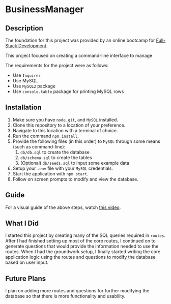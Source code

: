 # BusinessManager

## Description

The foundation for this project was provided by an online bootcamp for [Full-Stack Development](https://bootcamps.vanderbilt.edu/coding/online/landing/). 

This project focused on creating a command-line interface to manage 

The requirements for the project were as follows:
* Use `Inquirer`
* Use MySQL
* Use `MySQL2` package
* Use `console.table` package for printing MySQL rows

## Installation

1. Make sure you have `node`, `git`, and `MySQL` installed.
2. Clone this repository to a location of your preference.
3. Navigate to this location with a terminal of choice.
4. Run the command `npm install`.
5. Provide the following files (in this order) to `MySQL` through some means (such as command-line):
   1. `db/db.sql` to create the database
   2. `db/schema.sql` to create the tables
   3. (Optional) `db/seeds.sql` to input some example data
6. Setup your `.env` file with your `MySQL` credentials.
7. Start the application with `npm start`.
8. Follow on screen prompts to modify and view the database.

## Guide

For a visual guide of the above steps, watch [this video](https://youtu.be/jzpldXgL1Xk).

## What I Did

I started this project by creating many of the SQL queries required in `routes`. After I had finished setting up most of the core routes, I continued on to generate questions that would provide the information needed to use the routes. When I had the groundwork setup, I finally started writing the core application logic using the routes and questions to modify the database based on user input.

## Future Plans

I plan on adding more routes and questions for further modifying the database so that there is more functionality and usability.